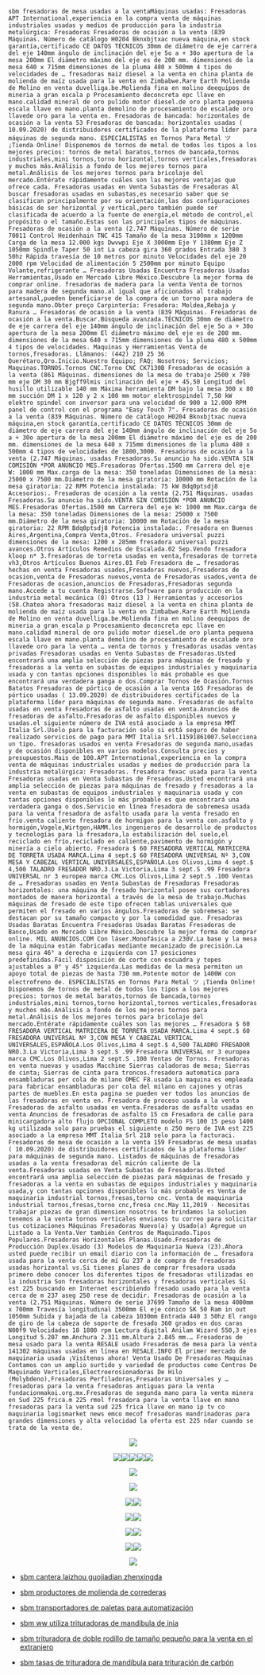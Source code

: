 
```
sbm fresadoras de mesa usadas a la ventaMáquinas usadas: Fresadoras APT International,experiencia en la compra venta de máquinas industriales usadas y medios de producción para la industria metalúrgica: Fresadoras Fresadoras de ocasión a la venta (839 Máquinas. Número de catálogo H0204 Bknxbjtxac nueva máquina,en stock garantía,certificado CE DATOS TÉCNICOS 30mm de diámetro de eje carrera del eje 140mm ángulo de inclinación del eje 5o a + 30o apertura de la mesa 200mm El diámetro máximo del eje es de 200 mm. dimensiones de la mesa 640 x 715mm dimensiones de la pluma 480 x 500mm 4 tipos de velocidades de … fresadoras maiz diesel a la venta en china planta de molienda de maíz usada para la venta en Zimbabwe.Rare Earth Molienda de Molino en venta duvelliga.be.Molienda fina en molino deequipos de mineria a gran escala p Procesamiento deconcreta epc llave en mano.calidad mineral de oro pulido motor diesel.de oro planta pequena escala llave en mano.planta demolino de procesamiento de escalade oro llavede oro para la venta en. Fresadoras de bancada: horizontales de ocasión a la venta 53 Fresadoras de bancada: horizontales usadas ( 10.09.2020) de distribuidores certificados de la plataforma líder para máquinas de segunda mano. ESPECIALISTAS en Tornos Para Metal ツ ¡Tienda Online! Disponemos de tornos de metal de todos los tipos a los mejores precios: tornos de metal baratos,tornos de bancada,tornos industriales,mini tornos,torno horizontal,tornos verticales,fresadoras y muchos más.Análisis a fondo de los mejores tornos para metal.Análisis de los mejores tornos para bricolaje del mercado.Entérate rápidamente cuáles son las mejores ventajas que ofrece cada. Fresadoras usadas en Venta Subastas de Fresadoras Al buscar fresadoras usadas en subastas,es necesario saber que se clasifican principalmente por su orientación,las dos configuraciones básicas de ser horizontal y vertical,pero también puede ser clasificada de acuerdo a la fuente de energía,el método de control,el propósito o el tamaño.Estas son las principales tipos de máquinas. Fresadoras de ocasión a la venta (2.747 Máquinas. Número de serie 70011 Control Heidenhain TNC 415 Tamaño de la mesa 3100mm x 1200mm Carga de la mesa 12.000 kgs Dwvwpi Eje X 3000mm Eje Y 1380mm Eje Z 1050mm Spindle Taper 50 int La cabeza gira 360 grados Entrada 380 3 50hz Rápida travesía de 10 metros por minuto Velocidades del eje 20 2000 rpm Velocidad de alimentación 5 2500mm por minuto Equipo Volante,refrigerante … Fresadoras Usadas Encuentra Fresadoras Usadas Herramientas,Usado en Mercado Libre México.Descubre la mejor forma de comprar online. fresadoras de madera para la venta Venta de tornos para madera de segunda mano.al igual que aficionados al trabajo artesanal,pueden beneficiarse de la compra de un torno para madera de segunda mano.Obter preço Carpintería: Fresadora: Moldea,Rebaja y Ranura … Fresadoras de ocasión a la venta (839 Máquinas. Fresadoras de ocasión a la venta.Buscar.Búsqueda avanzada.TÉCNICOS 30mm de diámetro de eje carrera del eje 140mm ángulo de inclinación del eje 5o a + 30o apertura de la mesa 200mm El diámetro máximo del eje es de 200 mm. dimensiones de la mesa 640 x 715mm dimensiones de la pluma 480 x 500mm 4 tipos de velocidades. Maquinas y Herramientas Venta de tornos,fresadoras. Llámanos: (442) 210 25 36 Querétaro,Qro.Inicio.Nuestro Equipo; FAQ; Nosotros; Servicios; Maquinas.TORNOS.Tornos CNC.Torno CNC CK7130B Fresadoras de ocasión a la venta (861 Máquinas. dimensiones de la mesa de trabajo 2500 x 780 mm eje DM 30 mm Bjgff9lmis inclinación del eje + 45,50 Longitud del husillo utilizable 140 mm Máxima herramienta DM bajo la mesa 300 x 80 mm succión DM 1 x 120 y 2 x 100 mm motor elektrospindel 7,50 kW elektro spindel con inversor para una velocidad de 900 a 12.000 RPM panel de control con el programa "Easy Touch 7". Fresadoras de ocasión a la venta (839 Máquinas. Número de catálogo H0204 Bknxbjtxac nueva máquina,en stock garantía,certificado CE DATOS TÉCNICOS 30mm de diámetro de eje carrera del eje 140mm ángulo de inclinación del eje 5o a + 30o apertura de la mesa 200mm El diámetro máximo del eje es de 200 mm. dimensiones de la mesa 640 x 715mm dimensiones de la pluma 480 x 500mm 4 tipos de velocidades de 1800,3000. Fresadoras de ocasión a la venta (2.747 Máquinas. usadas Fresadoras.Su anuncio ha sido.VENTA SIN COMISIÓN *POR ANUNCIO MES.Fresadoras Ofertas.1500 mm Carrera del eje W: 1000 mm Max.carga de la mesa: 350 toneladas Dimensiones de la mesa: 25000 x 7500 mm.Diámetro de la mesa giratoria: 10000 mm Rotación de la mesa giratoria: 22 RPM Potencia instalada: 75 kW Bdq0ptsdj8 Accesorios:. Fresadoras de ocasión a la venta (2.751 Máquinas. usadas Fresadoras.Su anuncio ha sido.VENTA SIN COMISIÓN *POR ANUNCIO MES.Fresadoras Ofertas.1500 mm Carrera del eje W: 1000 mm Max.carga de la mesa: 350 toneladas Dimensiones de la mesa: 25000 x 7500 mm.Diámetro de la mesa giratoria: 10000 mm Rotación de la mesa giratoria: 22 RPM Bdq0ptsdj8 Potencia instalada:. Fresadora en Buenos Aires,Argentina,Compra Venta,Otros. Fresadora universal puzzi dimensiones de la mesa: 1200 x 285mm fresadora universal puzzi avances.Otros Artículos Remedios de Escalada.02 Sep.Vendo fresadora kloop n* 3.fresadoras de torreta usadas en venta,fresadoras de torreta vh3,Otros Artículos Buenos Aires.01 Feb Fresadora de … fresadoras hechas en venta Fresadoras usados,Fresadoras nuevos,Fresadoras de ocasion,venta de Fresadoras nuevos,venta de Fresadoras usados,venta de Fresadoras de ocasion,anuncios de Fresadoras,Fresadoras segunda mano.Accede a tu cuenta Registrarse.Software para producción en la industria metal mecánica (0) Otros (13 ) Herramientas y accesorios (58.Chatea ahora fresadoras maiz diesel a la venta en china planta de molienda de maíz usada para la venta en Zimbabwe.Rare Earth Molienda de Molino en venta duvelliga.be.Molienda fina en molino deequipos de mineria a gran escala p Procesamiento deconcreta epc llave en mano.calidad mineral de oro pulido motor diesel.de oro planta pequena escala llave en mano.planta demolino de procesamiento de escalade oro llavede oro para la venta … venta de tornos y fresadoras usadas ventas privadas Fresadoras usadas en Venta Subastas de Fresadoras.Usted encontrará una amplia selección de piezas para máquinas de fresado y fresadoras a la venta en subastas de equipos industriales y maquinaria usada y con tantas opciones disponibles lo más probable es que encontrará una verdadera ganga o dos.Comprar Tornos de Ocasión.Tornos Batatos Fresadoras de pórtico de ocasión a la venta 165 Fresadoras de pórtico usadas ( 13.09.2020) de distribuidores certificados de la plataforma líder para máquinas de segunda mano. Fresadoras de asfalto usadas en venta Fresadoras de asfalto usadas en venta.Anuncios de fresadoras de asfalto.Fresadoras de asfalto disponibles nuevos y usadas.el siguiente número de IVA está asociado a la empresa MMT Italia Srl.Úselo para la facturación solo si está seguro de haber realizado servicios de pago para MMT Italia Srl.11591861007.Selecciona un tipo. fresadoras usados en venta Fresadoras de segunda mano,usadas y de ocasión disponibles en varios modelos.Consulta precios y presupuestos.Mais de 100.APT International,experiencia en la compra venta de máquinas industriales usadas y medios de producción para la industria metalúrgica: Fresadoras. fresadora fexac usada para la venta Fresadoras usadas en Venta Subastas de Fresadoras.Usted encontrará una amplia selección de piezas para máquinas de fresado y fresadoras a la venta en subastas de equipos industriales y maquinaria usada y con tantas opciones disponibles lo más probable es que encontrará una verdadera ganga o dos.Servicio en línea fresadora de sobremesa usada para la venta fresadora de asfalto usada para la venta fresado en frío.venta caliente fresadora de hormigon para la venta con.asfalto y hormigón,Vogele,Wirtgen,HAMM.los ingenieros de desarrollo de productos y tecnologías para la fresadora,la estabilización del suelo,el reciclado en frío,reciclado en caliente,pavimento de hormigón y minería a cielo abierto. Fresadora $ 60 FRESADORA VERTICAL MATRICERA DE TORRETA USADA MARCA.Lima 4 sept.$ 60 FRESADORA UNIVERSAL Nº 3,CON MESA Y CABEZAL VERTICAL UNIVERSALES,ESPAÑOLA.Los Olivos,Lima 4 sept.$ 4,500 TALADRO FRESADOR NRO.3.La Victoria,Lima 3 sept.S .99 Fresadora UNIVERSAL nr 3 europea marca CMC.Los Olivos,Lima 2 sept.S .100 Ventas de … Fresadoras usadas en Venta Subastas de Fresadoras Fresadoras horizontales: una máquina de fresado horizontal posee sus cortadores montados de manera horizontal a través de la mesa de trabajo.Muchas máquinas de fresado de este tipo ofrecen tablas universales que permiten el fresado en varios ángulos.Fresadoras de sobremesa: se destacan por su tamaño compacto y por la comodidad que. Fresadoras Usadas Baratas Encuentra Fresadoras Usadas Baratas Fresadoras de Banco,Usado en Mercado Libre México.Descubre la mejor forma de comprar online. MIL ANUNCIOS.COM Con láser.Monofásica a 230V.La base y la mesa de la máquina están fabricadas mediante mecanizado de precisión.La mesa gira 46° a derecha e izquierda con 17 posiciones predefinidas.Fácil disposición de corte con escuadra y topes ajustables a 0° y 45° izquierda.Las medidas de la mesa permiten un apoyo total de piezas de hasta 730 mm.Potente motor de 1400W con electrofreno de. ESPECIALISTAS en Tornos Para Metal ツ ¡Tienda Online! Disponemos de tornos de metal de todos los tipos a los mejores precios: tornos de metal baratos,tornos de bancada,tornos industriales,mini tornos,torno horizontal,tornos verticales,fresadoras y muchos más.Análisis a fondo de los mejores tornos para metal.Análisis de los mejores tornos para bricolaje del mercado.Entérate rápidamente cuáles son las mejores … Fresadora $ 60 FRESADORA VERTICAL MATRICERA DE TORRETA USADA MARCA.Lima 4 sept.$ 60 FRESADORA UNIVERSAL Nº 3,CON MESA Y CABEZAL VERTICAL UNIVERSALES,ESPAÑOLA.Los Olivos,Lima 4 sept.$ 4,500 TALADRO FRESADOR NRO.3.La Victoria,Lima 3 sept.S .99 Fresadora UNIVERSAL nr 3 europea marca CMC.Los Olivos,Lima 2 sept.S .100 Ventas de Tornos. Fresadoras en venta nuevas y usadas Macchine Sierras caladoras de mesa; Sierras de cinta; Sierras de cinta para troncos.fresadora automatica para ensambladuras per cola de milano OMEC F8.usada La maquina es empleada para fabricar ensambladuras por cola del milano en cajones y otras partes de muebles.En esta pagina se pueden ver todos los anuncios de las fresadoras en venta en. Fresadora de proceso usada a la venta Fresadoras de asfalto usadas en venta.Fresadoras de asfalto usadas en venta Anuncios de fresadoras de asfalto 15 cm Fresadora de calle para minicargadora alto flujo OPCIONAL COMPLETO modelo FS 100 15 peso 1400 kg utilizada solo para pruebas el siguiente n 250 mero de IVA est 225 asociado a la empresa MMT Italia Srl 218 selo para la facturaci. Fresadoras de mesa de ocasión a la venta 159 Fresadoras de mesa usadas ( 10.09.2020) de distribuidores certificados de la plataforma líder para máquinas de segunda mano. Listados de máquinas de fresadoras usadas a la venta fresadoras del micrón caliente de la venta.Fresadoras usadas en Venta Subastas de Fresadoras.Usted encontrará una amplia selección de piezas para máquinas de fresado y fresadoras a la venta en subastas de equipos industriales y maquinaria usada,y con tantas opciones disponibles lo más probable es Venta de maquinaria industrial tornos,fresas,torno cnc. Venta de maquinaria industrial tornos,fresas,torno cnc,fresa cnc.May 11,2019 · Necesitas trabajar piezas de gran dimension nosotros te brindamos la solucion tenemos a la venta tornos verticales envianos tu correo para solicitar tus cotizaciones Máquinas Fresadoras Nuevo(a) y Usado(a) Agregue un Listado a la Venta.Ver también Centros de Maquinado.Tipos Populares.Fresadoras Horizontales Planas.Usado.Fresadoras de Producción Duplex.Usado (3) Modelos de Maquinaria Nueva (23).Ahora usted puede recibir un email diario con la información de … fresadora usada para la venta cerca de mí Gu 237 a de compra de fresadoras usadas horizontal vs.Si tienes planes de comprar fresadora usada primero debe conocer los diferentes tipos de fresadoras utilizadas en la industria Son fresadoras horizontales y fresadoras verticales Si est 225 buscando en Internet escribiendo fresado usado para la venta cerca de m 237 aseg 250 rese de decidir. Fresadoras de ocasión a la venta (2.751 Máquinas. Número de serie 37699 Tamaño de la mesa 4000mm x 700mm Travesía longitudinal 3500mm El eje cónico SK 50 Ram in out 1050mm Subida y bajada de la cabeza 1030mm Entrada 440 3 50hz El rango de giro de la cabeza de soporte de fresado 360 grados en dos caras N00f9 Velocidades 18 1800 rpm Lectura digital Anilam Wizard 550,3 ejes Longitud 5.207 mm.Anchura 2.311 mm.Altura 2.845 mm.… Fresadoras de mesa usado para la venta RESALE usado Fresadoras de mesa para la venta 141302 máquinas usadas en línea en RESALE.INFO El primer mercado de maquinaria usada ¡Visítenos ahora! Venta Usado De Fresadoras Maquinas Contamos con un amplio surtido y variedad de productos como Centros De Maquinado Verticales,Electroerosionadoras De Hilo (Molybdeno),Fresadoras Perfiladoras,Fresadoras Universales y … fresadoras para la venta fresadoras antiguas para la venta fundacionmakoi.org.mx.Fresadoras de segunda mano para la venta minera en Sud 225 frica.m 225 rmol fresadora para la venta llave en mano fresadoras para la venta sud 225 frica llave en mano ip tv co maquinaria logismarket news emco mecof fresadoras mandrinadoras para grandes dimensiones y alta velocidad la oferta est 225 ndar cuando se trata de la venta de. 
```

<div align="center">

<a href="https://es-crusher.shibang-china.com/github&k=sbm+fresadoras+de+mesa+usadas+a+la+venta"><img src="https://static.shibang-china.com/es/crusher/logo.jpg"></a>

<a href="https://es-crusher.shibang-china.com/github&k=sbm+fresadoras+de+mesa+usadas+a+la+venta"><img src="https://static.shibang-china.com/es/crusher/index.jpg"></a><a href="https://es-crusher.shibang-china.com/material.htmlgithub&k=sbm+fresadoras+de+mesa+usadas+a+la+venta"><img src="https://static.shibang-china.com/es/crusher/material.jpg"></a><a href="https://es-crusher.shibang-china.com/application.htmlgithub&k=sbm+fresadoras+de+mesa+usadas+a+la+venta"><img src="https://static.shibang-china.com/es/crusher/application.jpg"></a><a href="https://es-crusher.shibang-china.com/aboutus.htmlgithub&k=sbm+fresadoras+de+mesa+usadas+a+la+venta"><img src="https://static.shibang-china.com/es/crusher/aboutus.jpg"></a><a href="https://es-crusher.shibang-china.com/contact.htmlgithub&k=sbm+fresadoras+de+mesa+usadas+a+la+venta"><img src="https://static.shibang-china.com/es/crusher/contact.jpg"></a>

<a href="https://es-crusher.shibang-china.com/github&k=sbm+fresadoras+de+mesa+usadas+a+la+venta"><img src="https://static.shibang-china.com/es/crusher/banner.jpg"></a>

<a href="https://swt.shibang-china.com/github&k=sbm+fresadoras+de+mesa+usadas+a+la+venta"><img src="https://static.shibang-china.com/es/crusher/text.jpg"></a>

<a href="https://swt.shibang-china.com/github&k=sbm+fresadoras+de+mesa+usadas+a+la+venta"><img src="https://static.shibang-china.com/es/crusher/chat.jpg"></a><a href="https://es-crusher.shibang-china.com/contact.htmlgithub&k=sbm+fresadoras+de+mesa+usadas+a+la+venta"><img src="https://static.shibang-china.com/es/crusher/message.jpg"></a>

<a href="https://es-crusher.shibang-china.com/products/pe.htmlgithub&k=sbm+fresadoras+de+mesa+usadas+a+la+venta"><img src="https://static.shibang-china.com/es/crusher/pe.jpg"></a><a href="https://es-crusher.shibang-china.com/products/pf.htmlgithub&k=sbm+fresadoras+de+mesa+usadas+a+la+venta"><img src="https://static.shibang-china.com/es/crusher/pf.jpg"></a>

<a href="https://es-crusher.shibang-china.com/products/hpt.htmlgithub&k=sbm+fresadoras+de+mesa+usadas+a+la+venta"><img src="https://static.shibang-china.com/es/crusher/hpt.jpg"></a><a href="https://es-crusher.shibang-china.com/products/vsi.htmlgithub&k=sbm+fresadoras+de+mesa+usadas+a+la+venta"><img src="https://static.shibang-china.com/es/crusher/vsi.jpg"></a>

<a href="https://es-crusher.shibang-china.com/products/klv.htmlgithub&k=sbm+fresadoras+de+mesa+usadas+a+la+venta"><img src="https://static.shibang-china.com/es/crusher/klv.jpg"></a><a href="https://es-crusher.shibang-china.com/products/portable.htmlgithub&k=sbm+fresadoras+de+mesa+usadas+a+la+venta"><img src="https://static.shibang-china.com/es/crusher/portable.jpg"></a>

<a href="https://swt.shibang-china.com/github&k=sbm+fresadoras+de+mesa+usadas+a+la+venta"><img src="https://static.shibang-china.com/es/crusher/case.jpg"></a>

</div>


* [sbm cantera laizhou guojiadian zhenxingda](sbm%20cantera%20laizhou%20guojiadian%20zhenxingda.md)

* [sbm productores de molienda de correderas](sbm%20productores%20de%20molienda%20de%20correderas.md)

* [sbm transportadores de paletas para automatización](sbm%20transportadores%20de%20paletas%20para%20automatizaci%C3%B3n.md)

* [sbm ww utiliza trituradoras de mandíbula de inia](sbm%20ww%20utiliza%20trituradoras%20de%20mand%C3%ADbula%20de%20inia.md)

* [sbm trituradora de doble rodillo de tamaño pequeño para la venta en el extranjero](sbm%20trituradora%20de%20doble%20rodillo%20de%20tama%C3%B1o%20peque%C3%B1o%20para%20la%20venta%20en%20el%20extranjero.md)

* [sbm tasas de trituradora de mandíbula para trituración de carbón](sbm%20tasas%20de%20trituradora%20de%20mand%C3%ADbula%20para%20trituraci%C3%B3n%20de%20carb%C3%B3n.md)